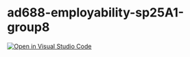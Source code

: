 # ad688-employability-sp25A1-group8

[![Open in Visual Studio Code](https://classroom.github.com/assets/open-in-vscode-2e0aaae1b6195c2367325f4f02e2d04e9abb55f0b24a779b69b11b9e10269abc.svg)](vscode://vscode.git/clone?url=vscode://vscode.git/clone?url=https://github.com/ChialingSung/ad688-employability-sp25A1-group8.git
)
